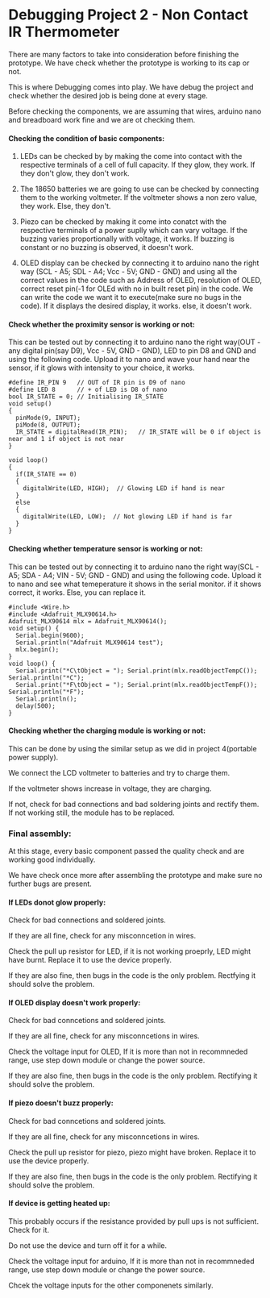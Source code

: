 # Debugging Project 2 - Non Contact IR Thermometer

There are many factors to take into consideration before finishing the prototype. We have check whether the prototype is working to its cap or not. 

This is where Debugging comes into play. We have debug the project and check whether the desired job is being done at every stage.

Before checking the components, we are assuming that wires, arduino nano and breadboard work fine and we are ot checking them.

#### Checking the condition of basic components:

1. LEDs can be checked by by making the come into contact with the respective terminals of a cell of full capacity. If they glow, they work. If they don't glow, they don't work.

2. The 18650 batteries we are going to use can be checked by connecting them to the working voltmeter. If the voltmeter shows a non zero value, they work. Else, they don't.

3. Piezo can be checked by making it come into conatct with the respective terminals of a power suplly which can vary voltage. If the buzzing varies proportionally with voltage, it works. If buzzing is constant or no buzzing is observed, it doesn't work.

4. OLED display can be checked by connecting it to arduino nano the right way (SCL - A5; SDL - A4; Vcc - 5V; GND - GND) and using all the correct values in the code such as Address of OLED, resolution of OLED, correct reset pin(-1 for OLEd with no in built reset pin) in the code. We can write the code we want it to execute(make sure no bugs in the code). If it displays the desired display, it works. else, it doesn't work. 

#### Check whether the proximity sensor is working or not:

This can be tested out by connecting it to arduino nano the right way(OUT - any digital pin(say D9), Vcc - 5V, GND - GND), LED to pin D8 and GND and using the following code. Upload it to nano and wave your hand near the sensor, if it glows with intensity to your choice, it works. 

```
#define IR_PIN 9   // OUT of IR pin is D9 of nano
#define LED 8      // + of LED is D8 of nano
bool IR_STATE = 0; // Initialising IR_STATE
void setup()
{
  pinMode(9, INPUT);    
  piMode(8, OUTPUT);
  IR_STATE = digitalRead(IR_PIN);   // IR_STATE will be 0 if object is near and 1 if object is not near
}

void loop()
{
  if(IR_STATE == 0)
  {
    digitalWrite(LED, HIGH);  // Glowing LED if hand is near 
  }
  else
  {
    digitalWrite(LED, LOW);  // Not glowing LED if hand is far
  }
}
```
#### Checking whether temperature sensor is working or not:

This can be tested out by connecting it to arduino nano the right way(SCL - A5; SDA - A4; VIN - 5V; GND - GND) and using the following code. Upload it to nano and see what temeperature it shows in the serial monitor. if it shows correct, it works. Else, you can replace it. 

```
#include <Wire.h>
#include <Adafruit_MLX90614.h>
Adafruit_MLX90614 mlx = Adafruit_MLX90614();
void setup() {
  Serial.begin(9600);
  Serial.println("Adafruit MLX90614 test");  
  mlx.begin();  
}
void loop() {
  Serial.print("*C\tObject = "); Serial.print(mlx.readObjectTempC()); Serial.println("*C");
  Serial.print("*F\tObject = "); Serial.print(mlx.readObjectTempF()); Serial.println("*F");
  Serial.println();
  delay(500);
}
```
#### Checking whether the charging module is working or not:

This can be done by using the similar setup as we did in project 4(portable power supply).

We connect the LCD voltmeter to batteries and try to charge them. 

If the voltmeter shows increase in voltage, they are charging. 

If not, check for bad connections and bad soldering joints and rectify them. If not working still, the module has to be replaced. 

### Final assembly:

At this stage, every basic component passed the quality check and are working good individually. 

We have check once more after assembling the prototype and make sure no further bugs are present.

#### If LEDs donot glow properly:

Check for bad connections and soldered joints. 

If they are all fine, check for any misconncetion in wires.

Check the pull up resistor for LED, if it is not working proeprly, LED might have burnt. Replace it to use the device properly.

If they are also fine, then bugs in the code is the only problem. Rectfying it should solve the problem.

#### If OLED display doesn't work properly:

Check for bad conncetions and soldered joints.

If they are all fine, check for any misconncetions in wires.

Check the voltage input for OLED, If it is more than not in recommneded range, use step down module or change the power source. 

If they are also fine, then bugs in the code is the only problem. Rectifying it should solve the problem.

#### If piezo doesn't buzz properly:

Check for bad conncetions and soldered joints.

If they are all fine, check for any misconncetions in wires.

Check the pull up resistor for piezo, piezo might have broken. Replace it to use the device properly.

If they are also fine, then bugs in the code is the only problem. Rectifying it should solve the problem.

#### If device is getting heated up:

This probably occurs if the resistance provided by pull ups is not sufficient. Check for it.

Do not use the device and turn off it for a while. 

Check the voltage input for arduino, If it is more than not in recommneded range, use step down module or change the power source. 

Chcek the voltage inputs for the other componenets similarly. 









